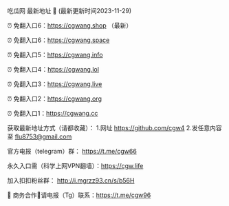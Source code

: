 吃瓜网 最新地址 👋 (最新更新时间2023-11-29)

⏰ 免翻入口6：https://cgwang.shop （最新）

⏰ 免翻入口6：https://cgwang.space

⏰ 免翻入口5：https://cgwang.info

⏰ 免翻入口4：https://cgwang.lol

⏰ 免翻入口3：https://cgwang.live

⏰ 免翻入口2：https://cgwang.org

⏰ 免翻入口1：https://cgwang.cc

获取最新地址方式（请都收藏）： 
1.网址   https://github.com/cgw4
2.发任意内容至 flu8753@gmail.com

官方电报（telegram）群： https://t.me/cgw66

永久入口需（科学上网VPN翻墙）：https://cgw.life

加入扣扣粉丝群： http://i.mgrzz93.cn/s/b56H

🤝 商务合作🤝请电报（Tg）联系：https://t.me/cgw96


